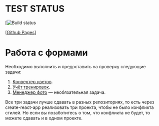 # TEST STATUS

[![Build status]()

[[Github Pages](https://ayostar.github.io/4-ra-homework-forms/)]

# Работа с формами

Необходимо выполнить и предоставить на проверку следующие задачи:

1. [Конвертер цветов](https://github.com/netology-code/ra16-homeworks/blob/ra-51/forms/hex2rgb).
2. [Учёт тренировок](https://github.com/netology-code/ra16-homeworks/blob/ra-51/forms/steps).
3. [Менеджер фото](https://github.com/netology-code/ra16-homeworks/blob/ra-51/forms/photo) — необязательная задача.

Все три задачи лучше сдавать в разных репозиториях, то есть через create-react-app реализовать три проекта, чтобы не
было конфликта стилей. Но если вы позаботитесь о том, что конфликта не будет, то можете сдавать и в одном проекте.
